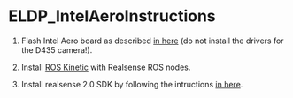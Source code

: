 # ELDP_IntelAeroInstructions

1) Flash Intel Aero board as described [in here](https://github.com/intel-aero/meta-intel-aero/wiki/90-(References)-OS-user-Installation) (do not install the drivers for the D435 camera!).

2) Install [ROS Kinetic](https://github.com/intel-aero/meta-intel-aero/wiki/05-Autonomous-drone-programming-with-ROS) with Realsense ROS nodes.

3) Install realsense 2.0 SDK by following the intructions [in here](https://github.com/IntelRealSense/librealsense/blob/master/doc/distribution_linux.md).
